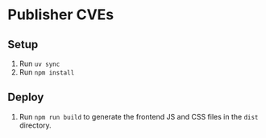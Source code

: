 # Publisher CVEs

## Setup

1. Run `uv sync`
2. Run `npm install`

## Deploy

1. Run `npm run build` to generate the frontend JS and CSS files in the `dist`
directory.
